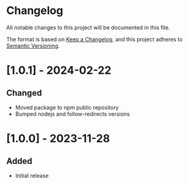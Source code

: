 # Changelog

All notable changes to this project will be documented in this file.

The format is based on [Keep a Changelog](https://keepachangelog.com/en/1.0.0/), and this project adheres to [Semantic Versioning](https://semver.org/spec/v2.0.0.html).

# [1.0.1] - 2024-02-22
## Changed
- Moved package to npm public repository
- Bumped nodejs and follow-redirects versions

# [1.0.0] - 2023-11-28
## Added
- Initial release
